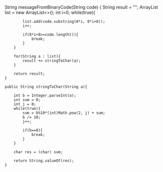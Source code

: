String messageFromBinaryCode(String code) {
	    String result = "";
	    ArrayList<String> list = new ArrayList<>();
	    int i=0;
	    while(true){

	        list.add(code.substring(8*i, 8*i+8));
	        i++;

	        if(8*i+8>=code.length()){
	            break;
	        }
	    }

	    for(String a : list){
	        result += stringToChar(a);
	    }

	    return result;
	}

	public String stringToChar(String a){

	    int b = Integer.parseInt(a);
	    int sum = 0;
	    int j = 0;
	    while(true){
	        sum = b%10*(int)Math.pow(2, j) + sum;
	        b /= 10;
	        j++;

	        if(b==0){
	            break;
	        }
	    }

	    char res = (char) sum;

	    return String.valueOf(res);
	}

